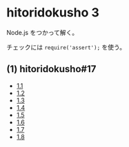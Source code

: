 # hitoridokusho 3

Node.js をつかって解く。

チェックには `require('assert');` を使う。

## (1) hitoridokusho#17

- [1.1](1-1.js)
- [1.2](1-2.js)
- [1.3](1-3.js)
- [1.4](1-4.js)
- [1.5](1-5.js)
- [1.6](1-6.js)
- [1.7](1-7.js)
- [1.8](1-8.js)
